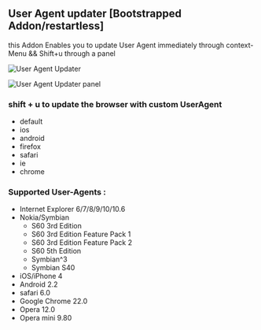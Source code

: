 ## User Agent updater [Bootstrapped Addon/restartless]
this Addon Enables you to update User Agent immediately through context-Menu && Shift+u through a panel

![User Agent Updater](http://i52.tinypic.com/mrpmk0.png)

![User Agent Updater panel](https://dl.dropbox.com/u/18317770/useragent.png)

### shift + u to update the browser with custom UserAgent
* default
* ios
* android
* firefox
* safari
* ie
* chrome

### Supported User-Agents :

* Internet Explorer 6/7/8/9/10/10.6
* Nokia/Symbian 
 	* S60 3rd Edition
 	* S60 3rd Edition Feature Pack 1
 	* S60 3rd Edition Feature Pack 2
 	* S60 5th Edition
 	* Symbian^3
 	* Symbian S40
* iOS/iPhone 4
* Android 2.2 
* safari 6.0
* Google Chrome 22.0
* Opera 12.0
* Opera mini 9.80